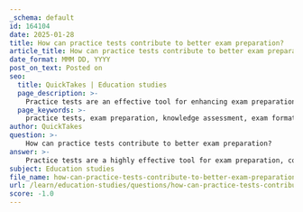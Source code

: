 ```yaml
---
_schema: default
id: 164104
date: 2025-01-28
title: How can practice tests contribute to better exam preparation?
article_title: How can practice tests contribute to better exam preparation?
date_format: MMM DD, YYYY
post_on_text: Posted on
seo:
  title: QuickTakes | Education studies
  page_description: >-
    Practice tests are an effective tool for enhancing exam preparation by assessing knowledge, familiarizing with exam formats, improving time management, reinforcing learning through active recall, analyzing errors, reducing anxiety, and providing essential feedback.
  page_keywords: >-
    practice tests, exam preparation, knowledge assessment, exam format familiarization, time management, active recall, error analysis, test anxiety reduction, feedback mechanism, learning strategies
author: QuickTakes
question: >-
    How can practice tests contribute to better exam preparation?
answer: >-
    Practice tests are a highly effective tool for exam preparation, contributing to better outcomes in several ways:\n\n1. **Assessment of Knowledge**: Taking practice tests allows students to evaluate their understanding of the material. By simulating the exam environment, students can identify which topics they have mastered and which areas require further study. This self-assessment is crucial for targeted learning.\n\n2. **Familiarization with Exam Format**: Practice tests help students become accustomed to the structure and types of questions they will encounter on the actual exam. This familiarity can reduce anxiety and increase confidence, as students know what to expect.\n\n3. **Time Management Skills**: By practicing under timed conditions, students can develop effective time management strategies. This is essential for ensuring that they can complete the exam within the allotted time, which is often a significant challenge during actual assessments.\n\n4. **Active Recall and Reinforcement**: Engaging in practice tests promotes active recall, a powerful learning technique where students retrieve information from memory. This process strengthens neural connections and enhances long-term retention of the material.\n\n5. **Error Analysis**: After completing practice tests, students can review their incorrect answers to understand their mistakes. This reflection helps identify patterns in errors, allowing students to focus their study efforts on specific areas that need improvement.\n\n6. **Reduction of Test Anxiety**: Regularly taking practice tests can help desensitize students to the stress of exam situations. By repeatedly experiencing the test-taking process, students can build resilience and reduce anxiety on the actual exam day.\n\n7. **Feedback Mechanism**: Practice tests provide immediate feedback on performance, enabling students to adjust their study strategies accordingly. This iterative process of testing and reviewing can lead to continuous improvement in understanding and performance.\n\nIn summary, practice tests are a multifaceted approach to exam preparation that enhances knowledge retention, builds confidence, and improves test-taking skills. By incorporating them into their study routines, students can significantly increase their chances of success in their exams.
subject: Education studies
file_name: how-can-practice-tests-contribute-to-better-exam-preparation.md
url: /learn/education-studies/questions/how-can-practice-tests-contribute-to-better-exam-preparation
score: -1.0
---
```


&nbsp;